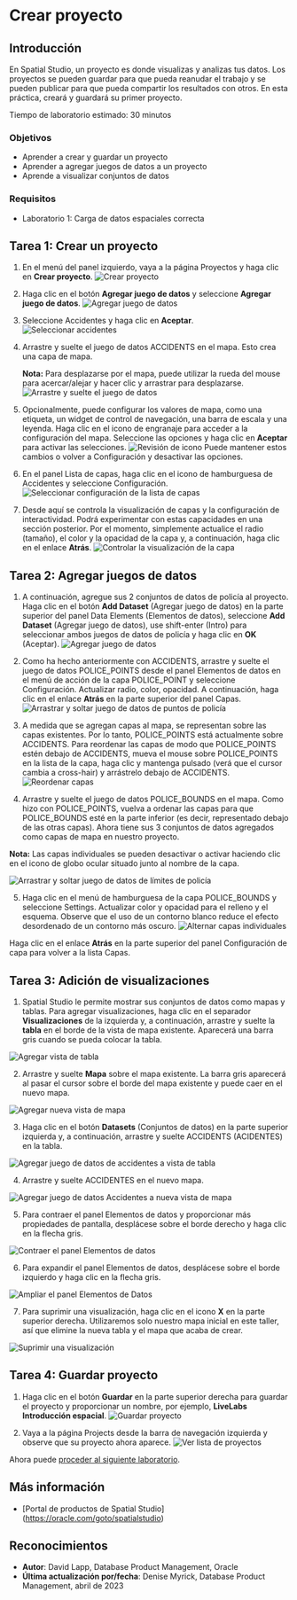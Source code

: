 # Crear proyecto

## Introducción

En Spatial Studio, un proyecto es donde visualizas y analizas tus datos. Los proyectos se pueden guardar para que pueda reanudar el trabajo y se pueden publicar para que pueda compartir los resultados con otros. En esta práctica, creará y guardará su primer proyecto.

Tiempo de laboratorio estimado: 30 minutos

### Objetivos

*   Aprender a crear y guardar un proyecto
*   Aprender a agregar juegos de datos a un proyecto
*   Aprende a visualizar conjuntos de datos

### Requisitos

*   Laboratorio 1: Carga de datos espaciales correcta

## Tarea 1: Crear un proyecto

1.  En el menú del panel izquierdo, vaya a la página Proyectos y haga clic en **Crear proyecto**. ![Crear proyecto](images/create-proj-1.png)
    
2.  Haga clic en el botón **Agregar juego de datos** y seleccione **Agregar juego de datos**. ![Agregar juego de datos](images/create-proj-2.png)
    
3.  Seleccione Accidentes y haga clic en **Aceptar**. ![Seleccionar accidentes](images/create-proj-3.png)
    
4.  Arrastre y suelte el juego de datos ACCIDENTS en el mapa. Esto crea una capa de mapa.
    
    **Nota:** Para desplazarse por el mapa, puede utilizar la rueda del mouse para acercar/alejar y hacer clic y arrastrar para desplazarse. ![Arrastre y suelte el juego de datos](images/create-proj-4.png)
    
5.  Opcionalmente, puede configurar los valores de mapa, como una etiqueta, un widget de control de navegación, una barra de escala y una leyenda. Haga clic en el icono de engranaje para acceder a la configuración del mapa. Seleccione las opciones y haga clic en **Aceptar** para activar las selecciones. ![Revisión de icono](images/create-proj-4-1.png) Puede mantener estos cambios o volver a Configuración y desactivar las opciones.
    
6.  En el panel Lista de capas, haga clic en el icono de hamburguesa de Accidentes y seleccione Configuración. ![Seleccionar configuración de la lista de capas](images/create-proj-5.png)
    
7.  Desde aquí se controla la visualización de capas y la configuración de interactividad. Podrá experimentar con estas capacidades en una sección posterior. Por el momento, simplemente actualice el radio (tamaño), el color y la opacidad de la capa y, a continuación, haga clic en el enlace **Atrás**. ![Controlar la visualización de la capa](images/create-proj-6.png)
    

## Tarea 2: Agregar juegos de datos

1.  A continuación, agregue sus 2 conjuntos de datos de policía al proyecto. Haga clic en el botón **Add Dataset** (Agregar juego de datos) en la parte superior del panel Data Elements (Elementos de datos), seleccione **Add Dataset** (Agregar juego de datos), use shift-enter (Intro) para seleccionar ambos juegos de datos de policía y haga clic en **OK** (Aceptar). ![Agregar juego de datos](images/create-proj-7.png)
    
2.  Como ha hecho anteriormente con ACCIDENTS, arrastre y suelte el juego de datos POLICE\_POINTS desde el panel Elementos de datos en el menú de acción de la capa POLICE\_POINT y seleccione Configuración. Actualizar radio, color, opacidad. A continuación, haga clic en el enlace **Atrás** en la parte superior del panel Capas. ![Arrastrar y soltar juego de datos de puntos de policía](images/create-proj-8.png)
    
3.  A medida que se agregan capas al mapa, se representan sobre las capas existentes. Por lo tanto, POLICE\_POINTS está actualmente sobre ACCIDENTS. Para reordenar las capas de modo que POLICE\_POINTS estén debajo de ACCIDENTS, mueva el mouse sobre POLICE\_POINTS en la lista de la capa, haga clic y mantenga pulsado (verá que el cursor cambia a cross-hair) y arrástrelo debajo de ACCIDENTS. ![Reordenar capas](images/create-proj-9.png)
    
4.  Arrastre y suelte el juego de datos POLICE\_BOUNDS en el mapa. Como hizo con POLICE\_POINTS, vuelva a ordenar las capas para que POLICE\_BOUNDS esté en la parte inferior (es decir, representado debajo de las otras capas). Ahora tiene sus 3 conjuntos de datos agregados como capas de mapa en nuestro proyecto.
    

**Nota:** Las capas individuales se pueden desactivar o activar haciendo clic en el icono de globo ocular situado junto al nombre de la capa.

![Arrastrar y soltar juego de datos de límites de policía](images/create-proj-10.png)

5.  Haga clic en el menú de hamburguesa de la capa POLICE\_BOUNDS y seleccione Settings. Actualizar color y opacidad para el relleno y el esquema. Observe que el uso de un contorno blanco reduce el efecto desordenado de un contorno más oscuro. ![Alternar capas individuales](images/create-proj-11.png)

Haga clic en el enlace **Atrás** en la parte superior del panel Configuración de capa para volver a la lista Capas.

## Tarea 3: Adición de visualizaciones

1.  Spatial Studio le permite mostrar sus conjuntos de datos como mapas y tablas. Para agregar visualizaciones, haga clic en el separador **Visualizaciones** de la izquierda y, a continuación, arrastre y suelte la **tabla** en el borde de la vista de mapa existente. Aparecerá una barra gris cuando se pueda colocar la tabla.

![Agregar vista de tabla](images/add-viz-1.png)

2.  Arrastre y suelte **Mapa** sobre el mapa existente. La barra gris aparecerá al pasar el cursor sobre el borde del mapa existente y puede caer en el nuevo mapa.

![Agregar nueva vista de mapa](images/add-viz-2.png)

3.  Haga clic en el botón **Datasets** (Conjuntos de datos) en la parte superior izquierda y, a continuación, arrastre y suelte ACCIDENTS (ACIDENTES) en la tabla.

![Agregar juego de datos de accidentes a vista de tabla](images/add-viz-3.png)

4.  Arrastre y suelte ACCIDENTES en el nuevo mapa.

![Agregar juego de datos Accidentes a nueva vista de mapa](images/add-viz-4.png)

5.  Para contraer el panel Elementos de datos y proporcionar más propiedades de pantalla, desplácese sobre el borde derecho y haga clic en la flecha gris.

![Contraer el panel Elementos de datos](images/add-viz-5.png)

6.  Para expandir el panel Elementos de datos, desplácese sobre el borde izquierdo y haga clic en la flecha gris.

![Ampliar el panel Elementos de Datos](images/add-viz-6.png)

7.  Para suprimir una visualización, haga clic en el icono **X** en la parte superior derecha. Utilizaremos solo nuestro mapa inicial en este taller, así que elimine la nueva tabla y el mapa que acaba de crear.

![Suprimir una visualización](images/add-viz-7.png)

## Tarea 4: Guardar proyecto

1.  Haga clic en el botón **Guardar** en la parte superior derecha para guardar el proyecto y proporcionar un nombre, por ejemplo, **LiveLabs Introducción espacial**. ![Guardar proyecto](images/create-proj-12.png)
    
2.  Vaya a la página Projects desde la barra de navegación izquierda y observe que su proyecto ahora aparece. ![Ver lista de proyectos](images/create-proj-13.png)
    

Ahora puede [proceder al siguiente laboratorio](#next).

## Más información

*   \[Portal de productos de Spatial Studio\] (https://oracle.com/goto/spatialstudio)

## Reconocimientos

*   **Autor**: David Lapp, Database Product Management, Oracle
*   **Última actualización por/fecha**: Denise Myrick, Database Product Management, abril de 2023